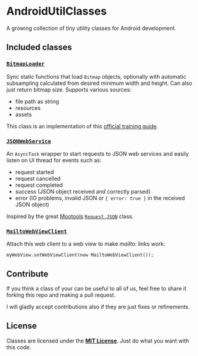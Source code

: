 AndroidUtilClasses
==================

A growing collection of tiny utility classes for Android development.


Included classes
----------------


### [`BitmapLoader`](com/lorenzostanco/utils/BitmapLoader.java)

Sync static functions that load `Bitmap` objects, optionally with automatic subsampling
calculated from desired minimum width and height. Can also just return bitmap size.
Supports various sources:

 * file path as string
 * resources
 * assets

This class is an implementation of this [official training guide](http://developer.android.com/training/displaying-bitmaps/load-bitmap.html).


### [`JSONWebService`](com/lorenzostanco/utils/JSONWebService.java)

An `AsyncTask` wrapper to start requests to JSON web services and easily listen on UI
thread for events such as:

 * request started
 * request cancelled
 * request completed
 * success (JSON object received and correctly parsed)
 * error (IO problems, invalid JSON or `{ error: true }` in the received JSON object)

Inspired by the great [Mootools](http://mootools.net/) [`Request.JSON`](http://mootools.net/core/docs/1.5.1/Request/Request.JSON) class.


### [`MailtoWebViewClient`](com/lorenzostanco/utils/MailtoWebViewClient.java)

Attach this web client to a web view to make *mailto:* links work:

	myWebView.setWebViewClient(new MailtoWebViewClient());


Contribute
----------

If you think a class of your can be useful to all of us, feel free to share it forking
this repo and making a pull request.

I will gladly accept contributions also if they are just fixes or refinements.


License
-------

Classes are licensed under the **[MIT License](LICENSE)**. Just do what you want with this code.

